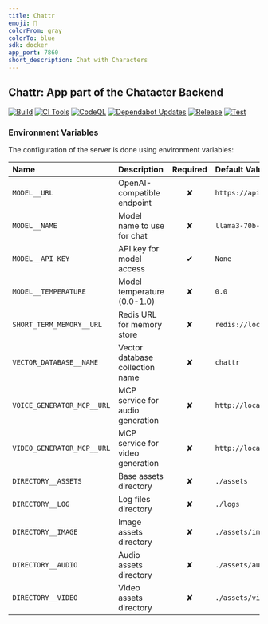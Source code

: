 ```yaml
---
title: Chattr
emoji: 💬
colorFrom: gray
colorTo: blue
sdk: docker
app_port: 7860
short_description: Chat with Characters
---
```


## **Chattr**: App part of the Chatacter Backend

[![Build](https://github.com/AlphaSphereDotAI/chattr/actions/workflows/build.yaml/badge.svg)](https://github.com/AlphaSphereDotAI/chattr/actions/workflows/build.yaml)
[![CI Tools](https://github.com/AlphaSphereDotAI/chattr/actions/workflows/ci_tools.yaml/badge.svg)](https://github.com/AlphaSphereDotAI/chattr/actions/workflows/ci_tools.yaml)
[![CodeQL](https://github.com/AlphaSphereDotAI/chattr/actions/workflows/github-code-scanning/codeql/badge.svg)](https://github.com/AlphaSphereDotAI/chattr/actions/workflows/github-code-scanning/codeql)
[![Dependabot Updates](https://github.com/AlphaSphereDotAI/chattr/actions/workflows/dependabot/dependabot-updates/badge.svg)](https://github.com/AlphaSphereDotAI/chattr/actions/workflows/dependabot/dependabot-updates)
[![Release](https://github.com/AlphaSphereDotAI/chattr/actions/workflows/release.yaml/badge.svg)](https://github.com/AlphaSphereDotAI/chattr/actions/workflows/release.yaml)
[![Test](https://github.com/AlphaSphereDotAI/chattr/actions/workflows/test.yaml/badge.svg)](https://github.com/AlphaSphereDotAI/chattr/actions/workflows/test.yaml)

### Environment Variables

The configuration of the server is done using environment variables:

| Name                       | Description                      | Required | Default Value                              |
|:---------------------------|:---------------------------------|:--------:|:-------------------------------------------|
| `MODEL__URL`               | OpenAI-compatible endpoint       |    ✘     | `https://api.groq.com/openai/v1`           |
| `MODEL__NAME`              | Model name to use for chat       |    ✘     | `llama3-70b-8192`                          |
| `MODEL__API_KEY`           | API key for model access         |    ✔     | `None`                                     |
| `MODEL__TEMPERATURE`       | Model temperature (0.0-1.0)      |    ✘     | `0.0`                                      |
| `SHORT_TERM_MEMORY__URL`   | Redis URL for memory store       |    ✘     | `redis://localhost:6379`                   |
| `VECTOR_DATABASE__NAME`    | Vector database collection name  |    ✘     | `chattr`                                   |
| `VOICE_GENERATOR_MCP__URL` | MCP service for audio generation |    ✘     | `http://localhost:8001/gradio_api/mcp/sse` |
| `VIDEO_GENERATOR_MCP__URL` | MCP service for video generation |    ✘     | `http://localhost:8002/gradio_api/mcp/sse` |
| `DIRECTORY__ASSETS`        | Base assets directory            |    ✘     | `./assets`                                 |
| `DIRECTORY__LOG`           | Log files directory              |    ✘     | `./logs`                                   |
| `DIRECTORY__IMAGE`         | Image assets directory           |    ✘     | `./assets/image`                           |
| `DIRECTORY__AUDIO`         | Audio assets directory           |    ✘     | `./assets/audio`                           |
| `DIRECTORY__VIDEO`         | Video assets directory           |    ✘     | `./assets/video`                           |
